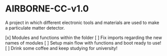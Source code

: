 # AIRBORNE-CC-v1.0
A project in which different electronic tools and materials are used to make a particulate matter detector.

[x] Modules and functions within the folder
[ ] Fix imports regarding the new names of modules
[ ] Setup main flow with functions and boot ready to use!
[ ] Drink some coffee and keep studying for university!
